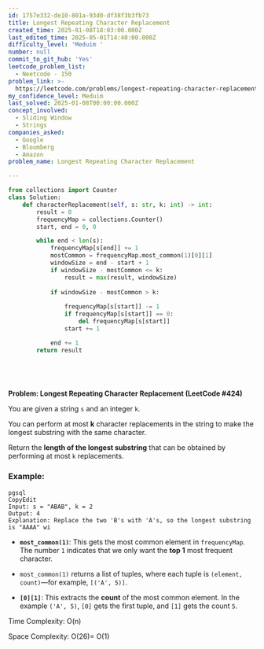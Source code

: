 ```yaml
---
id: 1757e332-de10-801a-93d0-df38f3b3fb73
title: Longest Repeating Character Replacement
created_time: 2025-01-08T18:03:00.000Z
last_edited_time: 2025-05-01T14:40:00.000Z
difficulty_level: 'Meduim '
number: null
commit_to_git_hub: 'Yes'
leetcode_problem_list:
  - Neetcode - 150
problem_link: >-
  https://leetcode.com/problems/longest-repeating-character-replacement/description/
my_confidence_level: Meduim
last_solved: 2025-01-08T00:00:00.000Z
concept_involved:
  - Sliding Window
  - Strings
companies_asked:
  - Google
  - Bloomberg
  - Amazon
problem_name: Longest Repeating Character Replacement

---
```


```python
from collections import Counter
class Solution:
    def characterReplacement(self, s: str, k: int) -> int:
        result = 0 
        frequencyMap = collections.Counter()
        start, end = 0, 0

        while end < len(s): 
            frequencyMap[s[end]] += 1 
            mostCommon = frequencyMap.most_common(1)[0][1]
            windowSize = end - start + 1
            if windowSize - mostCommon <= k: 
                result = max(result, windowSize)
            
            if windowSize - mostCommon > k: 
                
                frequencyMap[s[start]] -= 1
                if frequencyMap[s[start]] == 0: 
                    del frequencyMap[s[start]]
                start += 1

            end += 1
        return result
        


        
```

**Problem: Longest Repeating Character Replacement (LeetCode #424)**

You are given a string `s` and an integer `k`.

You can perform at most **k** character replacements in the string to make the longest substring with the same character.

Return the **length of the longest substring** that can be obtained by performing at most `k` replacements.

### Example:

```plain text
pgsql
CopyEdit
Input: s = "ABAB", k = 2
Output: 4
Explanation: Replace the two 'B's with 'A's, so the longest substring is "AAAA" wi

```

*   **`most_common(1)`**: This gets the most common element in `frequencyMap`. The number `1` indicates that we only want the **top 1** most frequent character.

*   `most_common(1)` returns a list of tuples, where each tuple is `(element, count)`—for example, `[('A', 5)]`.

*   **`[0][1]`**: This extracts the **count** of the most common element. In the example `('A', 5)`, `[0]` gets the first tuple, and `[1]` gets the count `5`.

Time Complexity: O(n)

Space Complexity: O(26)= O(1)
